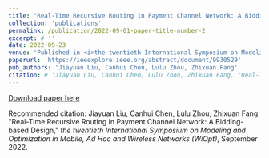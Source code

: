 ```yaml
---
title: "Real-Time Recursive Routing in Payment Channel Network: A Bidding-based Design"
collection: 'publications'
permalink: /publication/2022-09-01-paper-title-number-2
excerpt: # ''
date: 2022-09-23
venue: 'Published in <i>the twentieth International Symposium on Modeling and Optimization in Mobile, Ad Hoc and Wireless Networks (WiOpt)</i>'
paperurl: 'https://ieeexplore.ieee.org/abstract/document/9930529'
pub_authors: 'Jiayuan Liu, Canhui Chen, Lulu Zhou, Zhixuan Fang'
citation: # 'Jiayuan Liu, Canhui Chen, Lulu Zhou, Zhixuan Fang, "Real-Time Recursive Routing in Payment Channel Network: A Bidding-based Design," <i>the twentieth International Symposium on Modeling and Optimization in Mobile, Ad Hoc and Wireless Networks (WiOpt)</i>, September 2022. '
---
```



<!-- Payment Channel Network (PCN) is proposed as a promising layer-two solution to tackle the scalability problem of current blockchain systems, which allows the two transacting parties to perform off-chain transactions through their established payment channel. For the transacting parties who are not directly connected, PCN allows them to route the transaction through some intermediate nodes with sufficient balance. Designing an efficient routing protocol is one of the most important and challenging problems in improving the performance of PCN. To tackle this challenge, we propose Real-Time Recursive Routing (RTRR), an efficient routing algorithm that can achieve a short routing time with strong privacy protection and high flexibility in the dynamic scenario. In addition, we investigate the bidding process in RTRR and derive the equilibrium strategy, which implies that the proposed protocol prefers to route the transaction through the nodes with a higher success rate, contributing to a better performance. Both the theoretical analyses and the empirical experiment results demonstrate the high efficiency of RTRR. -->

[Download paper here](https://ieeexplore.ieee.org/abstract/document/9930529)

Recommended citation: Jiayuan Liu, Canhui Chen, Lulu Zhou, Zhixuan Fang, "Real-Time Recursive Routing in Payment Channel Network: A Bidding-based Design," <i>the twentieth International Symposium on Modeling and Optimization in Mobile, Ad Hoc and Wireless Networks (WiOpt)</i>, September 2022. 
